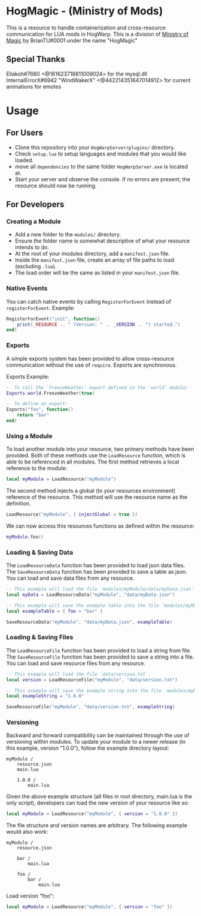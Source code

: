 # HogMagic - (Ministry of Mods)

This is a resource to handle containerization and cross-resource communication for LUA mods in HogWarp.
This is a division of [Ministry of Magic](https://github.com/meta-hub/ministry-of-mods) by BrianTU#0001 under the name "HogMagic"

## Special Thanks
Eliakoh#7680 <@161623718811009024> for the mysql.dll
InternalErrorX#6942 "WindWakerX" <@442214351647014912> for current animations for emotes

# Usage

## For Users

- Clone this repository into your `HogWarpServer/plugins/` directory.
- Check `setup.lua` to setup languages and modules that you would like loaded.
- move all `dependencies` to the same folder `HogWarpServer.exe` is located at.
- Start your server and observe the console. If no errors are present; the resource should now be running.

## For Developers

### Creating a Module

- Add a new folder to the `modules/` directory.
- Ensure the folder name is somewhat descriptive of what your resource intends to do.
- At the root of your modules directory, add a `manifest.json` file.
- Inside the `manifest.json` file, create an array of file paths to load (excluding `.lua`).
- The load order will be the same as listed in your `manifest.json` file.

### Native Events

You can catch native events by calling `RegisterForEvent` instead of `registerForEvent`.
Example:

```lua
RegisterForEvent("init", function()
    print(_RESOURCE .. " (Version: " .. _VERSION .. ") started.")
end)
```

### Exports

A simple exports system has been provided to allow cross-resource communication without the use of `require`.
Exports are synchronous.

Exports Example:
```lua
-- To call the `FreezeWeather` export defined in the `world` module:
Exports.world.FreezeWeather(true)

-- To define an export:
Exports("foo", function()
    return "bar"
end)
```

### Using a Module

To load another module into your resource, two primary methods have been provided.
Both of these methods use the `LoadResource` function, which is able to be referenced in all modules.
The first method retrieves a local reference to the module:

```lua
local myModule = LoadResource("myModule")
```

The second method injects a global (to your resources environment) reference of the resource.
This method will use the resource name as the definition.

```lua
LoadResource("myModule", { injectGlobal = true })
```

We can now access this resources functions as defined within the resource:

```lua
myModule.foo()
```

### Loading & Saving Data

The `LoadResourceData` function has been provided to load json data files.
The `SaveResourceData` function has been provided to save a table as json.
You can load and save data files from any resource.

```lua
-- This example will load the file `modules/myModule/data/myData.json` into a table.
local myData = LoadResourceData("myModule", "data/myData.json")

-- This example will save the example table into the file `modules/myModule/data/myData.json`.
local exampleTable = { foo = "bar" }

SaveResourceData("myModule", "data/myData.json", exampleTable)
```

### Loading & Saving Files

The `LoadResourceFile` function has been provided to load a string from file.
The `SaveResourceFile` function has been provided to save a string into a file.
You can load and save resource files from any resource.

```lua
-- This example will load the file `data/version.txt`.
local version = LoadResourceFile("myModule", "data/version.txt")

-- This example will save the example string into the file `modules/myModule/data/version.txt`.
local exampleString = "1.0.0"

SaveResourceFile("myModule", "data/version.txt", exampleString)
```

### Versioning

Backward and forward compatibility can be maintained through the use of versioning within modules.
To update your module to a newer release (in this example, version "1.0.0"), follow the example directory layout:

```
myModule /
    resource.json
    main.lua

    1.0.0 /
        main.lua
```

Given the above example structure (all files in root directory, main.lua is the only script), developers can load the new version of your resource like so:

```lua
local myModule = LoadResource("myModule", { version = "1.0.0" })
```

The file structure and version names are arbitrary. The following example would also work:

```
myModule /
    resource.json

    bar /
        main.lua

    foo /
        bar /
            main.lua
```

Load version "foo":

```lua
local myModule = LoadResource("myModule", { version = "foo" })
```